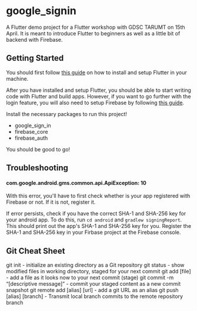 # google_signin

A Flutter demo project for a Flutter workshop with GDSC TARUMT on 15th April. It is meant to introduce Flutter to beginners as well as a little bit of backend with Firebase.

## Getting Started

You should first follow [this guide](https://docs.flutter.dev/get-started/install) on how to install and setup Flutter in your machine.

After you have installed and setup Flutter, you should be able to start writing code with Flutter and build apps. However, if you want to go further with the login feature, you will also need to setup Firebase by following [this guide](https://firebase.google.com/docs/flutter/setup?platform=web#initialize-firebase).

Install the necessary packages to run this project!
- google_sign_in
- firebase_core
- firebase_auth

You should be good to go!

## Troubleshooting
#### com.google.android.gms.common.api.ApiException: 10
With this error, you'll have to first check whether is your app registered with Firebase or not. If it is not, register it.

If error persists, check if you have the correct SHA-1 and SHA-256 key for your android app. To do this, run `cd android` and `gradlew signingReport`. This should print out the app's SHA-1 and SHA-256 key for you. Register the SHA-1 and SHA-256 key in your Firbase project at the Firebase console.

## Git Cheat Sheet
git init - initialize an existing directory as a Git repository
git status - show modified files in working directory, staged for your next commit
git add [file] - add a file as it looks now to your next commit (stage)
git commit -m “[descriptive message]” - commit your staged content as a new commit snapshot
git remote add [alias] [url] - add a git URL as an alias
git push [alias] [branch] - Transmit local branch commits to the remote repository branch

